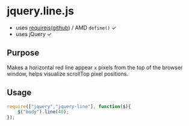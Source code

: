 # jquery.line.js

* uses [requirejs](http://requirejs.org/)([github](https://github.com/jrburke/requirejs)) / AMD `define()` ✓
* uses jQuery ✓

## Purpose

Makes a horizontal red line appear `x` pixels from the top of the browser window, helps visualize scrollTop pixel positions.

## Usage

```javascript
require(["jquery","jquery-line"], function($){
    $("body").line(40);
});
```
